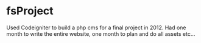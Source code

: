 fsProject
=========
Used Codeigniter to build a php cms for a final project in 2012. Had one month to write the entire website, one month to plan and do all assets etc...
